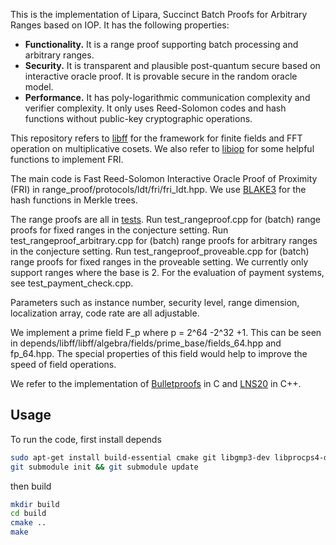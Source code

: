
This is the implementation of Lipara, Succinct Batch Proofs for Arbitrary Ranges based on IOP.
It has the following properties:

- **Functionality.** It is a range proof supporting batch processing and arbitrary ranges.
- **Security.**  It is transparent and plausible post-quantum secure based on interactive oracle proof. 
It is provable secure in the random oracle model.
- **Performance.** It has poly-logarithmic communication complexity and verifier complexity. It only uses
  Reed-Solomon codes and hash functions without public-key cryptographic
  operations.


This repository refers to [libff](https://https://github.com/scipr-lab/libff) for the framework
for finite fields and FFT operation on multiplicative cosets.
We also refer to  [libiop](https://github.com/scipr-lab/libiop) for 
some helpful functions to implement FRI.

The main code is Fast Reed-Solomon Interactive Oracle Proof of Proximity (FRI) in range_proof/protocols/ldt/fri/fri_ldt.hpp. We
use [BLAKE3](https://github.com/BLAKE3-team/BLAKE3-specs/blob/master/blake3.pdf) for the hash functions in Merkle trees. 

The range proofs are all in [tests](/range_proof/tests). Run test_rangeproof.cpp for (batch) range proofs for fixed ranges in the conjecture setting.
Run test_rangeproof_arbitrary.cpp for (batch) range proofs for arbitrary ranges in the conjecture setting.
Run test_rangeproof_proveable.cpp for (batch) range proofs for fixed ranges in the proveable setting. We currently only
support ranges where the base is 2. For the evaluation of payment systems, see test_payment_check.cpp.

Parameters such as instance number, security level, range dimension,
localization array, code rate are all adjustable.

We implement a prime field F_p where p = 2^64 -2^32 +1. This can be seen in depends/libff/libff/algebra/fields/prime_base/fields_64.hpp
 and fp_64.hpp. The special properties of this field would help to improve the speed of field operations.

We refer to the implementation of [Bulletproofs](https://github.com/xevisalle/zpie) in C 
and [LNS20](github.com/gregorseiler/irelzk) in C++. 

## Usage

To run the code, first install depends

```bash
sudo apt-get install build-essential cmake git libgmp3-dev libprocps4-dev libboost-all-dev libssl-dev libsodium-dev --fix-missing
git submodule init && git submodule update
```

then build
```bash
mkdir build
cd build
cmake ..
make
```

